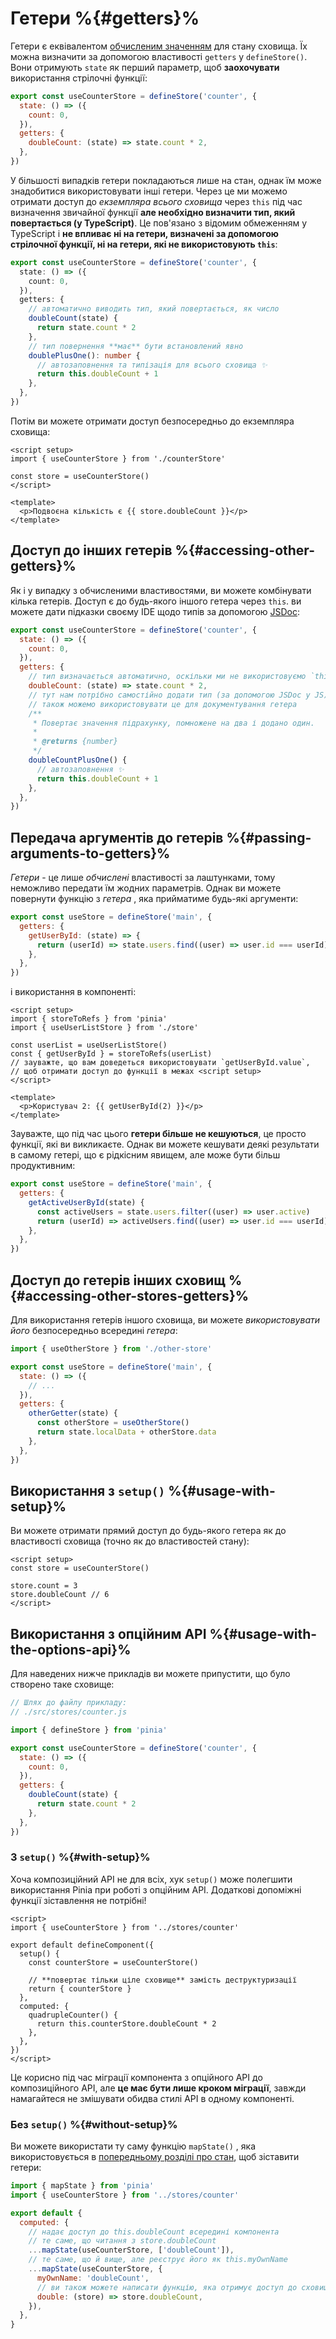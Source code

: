 # Гетери %{#getters}%

<VueSchoolLink
  href="https://vueschool.io/lessons/getters-in-pinia"
  title="Дізнайтеся все про гетери у Pinia"
/>

Гетери є еквівалентом [обчисленим значенням](https://vuejs.org/guide/essentials/computed.html) для стану сховища. Їх можна визначити за допомогою властивості `getters` у `defineStore()`. Вони отримують `state` як перший параметр, щоб **заохочувати** використання стрілочні функції:

```js
export const useCounterStore = defineStore('counter', {
  state: () => ({
    count: 0,
  }),
  getters: {
    doubleCount: (state) => state.count * 2,
  },
})
```

У більшості випадків гетери покладаються лише на стан, однак їм може знадобитися використовувати інші гетери. Через це ми можемо отримати доступ до _екземпляра всього сховища_ через `this` під час визначення звичайної функції **але необхідно визначити тип, який повертається (у TypeScript)**. Це пов'язано з відомим обмеженням у TypeScript і **не впливає ні на гетери, визначені за допомогою стрілочної функції, ні на гетери, які не використовують `this`**:

```ts
export const useCounterStore = defineStore('counter', {
  state: () => ({
    count: 0,
  }),
  getters: {
    // автоматично виводить тип, який повертається, як число
    doubleCount(state) {
      return state.count * 2
    },
    // тип повернення **має** бути встановлений явно
    doublePlusOne(): number {
      // автозаповнення та типізація для всього сховища ✨
      return this.doubleCount + 1
    },
  },
})
```

Потім ви можете отримати доступ безпосередньо до екземпляра сховища:

```vue
<script setup>
import { useCounterStore } from './counterStore'

const store = useCounterStore()
</script>

<template>
  <p>Подвоєна кількість є {{ store.doubleCount }}</p>
</template>
```

## Доступ до інших гетерів %{#accessing-other-getters}%

Як і у випадку з обчисленими властивостями, ви можете комбінувати кілька гетерів. Доступ є до будь-якого іншого гетера через `this`. ви можете дати підказки своєму IDE щодо типів за допомогою [JSDoc](https://jsdoc.app/tags-returns.html):

```js
export const useCounterStore = defineStore('counter', {
  state: () => ({
    count: 0,
  }),
  getters: {
    // тип визначається автоматично, оскільки ми не використовуємо `this`
    doubleCount: (state) => state.count * 2,
    // тут нам потрібно самостійно додати тип (за допомогою JSDoc у JS). Ми
    // також можемо використовувати це для документування гетера
    /**
     * Повертає значення підрахунку, помножене на два і додано один.
     *
     * @returns {number}
     */
    doubleCountPlusOne() {
      // автозаповнення ✨
      return this.doubleCount + 1
    },
  },
})
```

## Передача аргументів до гетерів %{#passing-arguments-to-getters}%

_Гетери_ - це лише _обчислені_ властивості за лаштунками, тому неможливо передати їм жодних параметрів. Однак ви можете повернути функцію з _гетера_ , яка прийматиме будь-які аргументи:

```js
export const useStore = defineStore('main', {
  getters: {
    getUserById: (state) => {
      return (userId) => state.users.find((user) => user.id === userId)
    },
  },
})
```

і використання в компоненті:

```vue
<script setup>
import { storeToRefs } from 'pinia'
import { useUserListStore } from './store'

const userList = useUserListStore()
const { getUserById } = storeToRefs(userList)
// зауважте, що вам доведеться використовувати `getUserById.value`,
// щоб отримати доступ до функції в межах <script setup>
</script>

<template>
  <p>Користувач 2: {{ getUserById(2) }}</p>
</template>
```

Зауважте, що під час цього **гетери більше не кешуються**, це просто функції, які ви викликаєте. Однак ви можете кешувати деякі результати в самому гетері, що є рідкісним явищем, але може бути більш продуктивним:

```js
export const useStore = defineStore('main', {
  getters: {
    getActiveUserById(state) {
      const activeUsers = state.users.filter((user) => user.active)
      return (userId) => activeUsers.find((user) => user.id === userId)
    },
  },
})
```

## Доступ до гетерів інших сховищ %{#accessing-other-stores-getters}%

Для використання гетерів іншого сховища, ви можете _використовувати його_ безпосередньо всередині _гетера_:

```js
import { useOtherStore } from './other-store'

export const useStore = defineStore('main', {
  state: () => ({
    // ...
  }),
  getters: {
    otherGetter(state) {
      const otherStore = useOtherStore()
      return state.localData + otherStore.data
    },
  },
})
```

## Використання з `setup()` %{#usage-with-setup}%

Ви можете отримати прямий доступ до будь-якого гетера як до властивості сховища (точно як до властивостей стану):

```vue
<script setup>
const store = useCounterStore()

store.count = 3
store.doubleCount // 6
</script>
```

## Використання з опційним API %{#usage-with-the-options-api}%

<VueSchoolLink
  href="https://vueschool.io/lessons/access-pinia-getters-in-the-options-api"
  title="Доступ до Pinia гетерів через опційний API"
/>

Для наведених нижче прикладів ви можете припустити, що було створено таке сховище:

```js
// Шлях до файлу прикладу:
// ./src/stores/counter.js

import { defineStore } from 'pinia'

export const useCounterStore = defineStore('counter', {
  state: () => ({
    count: 0,
  }),
  getters: {
    doubleCount(state) {
      return state.count * 2
    },
  },
})
```

### З `setup()` %{#with-setup}%

Хоча композиційний API не для всіх, хук `setup()` може полегшити використання Pinia при роботі з опційним API. Додаткові допоміжні функції зіставлення не потрібні!

```vue
<script>
import { useCounterStore } from '../stores/counter'

export default defineComponent({
  setup() {
    const counterStore = useCounterStore()

    // **повертає тільки ціле сховище** замість деструктуризації
    return { counterStore }
  },
  computed: {
    quadrupleCounter() {
      return this.counterStore.doubleCount * 2
    },
  },
})
</script>
```

Це корисно під час міграції компонента з опційного API до композиційного API, але **це має бути лише кроком міграції**, завжди намагайтеся не змішувати обидва стилі API в одному компоненті.

### Без `setup()` %{#without-setup}%

Ви можете використати ту саму функцію `mapState()` , яка використовується в [попередньому розділі про стан](./state.md#options-api), щоб зіставити гетери:

```js
import { mapState } from 'pinia'
import { useCounterStore } from '../stores/counter'

export default {
  computed: {
    // надає доступ до this.doubleCount всередині компонента
    // те саме, що читання з store.doubleCount
    ...mapState(useCounterStore, ['doubleCount']),
    // те саме, що й вище, але реєструє його як this.myOwnName
    ...mapState(useCounterStore, {
      myOwnName: 'doubleCount',
      // ви також можете написати функцію, яка отримує доступ до сховища
      double: (store) => store.doubleCount,
    }),
  },
}
```
